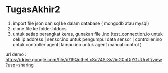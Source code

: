 # TugasAkhir2
1. import file json dan sql ke dalam database ( mongodb atau mysql)
2. clone file ke folder htdocs
3. untuk setiap perangkat keras, gunakan file .ino (test_connection.io untuk cek ip address | sensor.ino untuk pengumpul data sensor | controller.ino untuk controller agent| lampu.ino untuk agent manual control )



url demo : https://drive.google.com/file/d/19QotheLxSc24Sr3s2inG0nDjYGUUrvIf/view?usp=sharing
